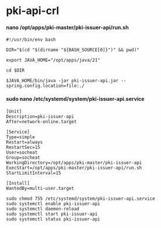 # pki-api-crl

#### nano /opt/apps/pki-master/pki-issuer-api/run.sh

```text
#!/usr/bin/env bash

DIR="$(cd "$(dirname "${BASH_SOURCE[0]}")" && pwd)"

export JAVA_HOME="/opt/apps/java/21"

cd $DIR

$JAVA_HOME/bin/java -jar pki-issuer-api.jar --spring.config.location=file:./
```

#### sudo nano /etc/systemd/system/pki-issuer-api.service

```text
[Unit]
Description=pki-issuer-api
After=network-online.target

[Service]
Type=simple
Restart=always
RestartSec=15
User=socheat
Group=socheat
WorkingDirectory=/opt/apps/pki-master/pki-issuer-api
ExecStart=/opt/apps/pki-master/pki-issuer-api/run.sh
StartLimitInterval=15

[Install]
WantedBy=multi-user.target
```

```shell
sudo chmod 755 /etc/systemd/system/pki-issuer-api.service
sudo systemctl enable pki-issuer-api
sudo systemctl daemon-reload
sudo systemctl start pki-issuer-api
sudo systemctl status pki-issuer-api
```